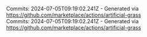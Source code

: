 Commits: 2024-07-05T09:19:02.241Z - Generated via https://github.com/marketplace/actions/artificial-grass
<br>
Commits: 2024-07-05T09:19:02.241Z - Generated via https://github.com/marketplace/actions/artificial-grass
<br>
